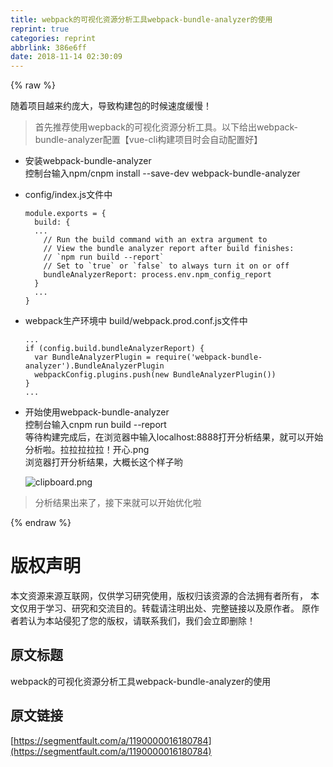 ```yaml
---
title: webpack的可视化资源分析工具webpack-bundle-analyzer的使用
reprint: true
categories: reprint
abbrlink: 386e6ff
date: 2018-11-14 02:30:09
---
```


{% raw %}
<p>&#x968F;&#x7740;&#x9879;&#x76EE;&#x8D8A;&#x6765;&#x7EA6;&#x5E9E;&#x5927;&#xFF0C;&#x5BFC;&#x81F4;&#x6784;&#x5EFA;&#x5305;&#x7684;&#x65F6;&#x5019;&#x901F;&#x5EA6;&#x7F13;&#x6162;&#xFF01;</p><blockquote>&#x9996;&#x5148;&#x63A8;&#x8350;&#x4F7F;&#x7528;wepback&#x7684;&#x53EF;&#x89C6;&#x5316;&#x8D44;&#x6E90;&#x5206;&#x6790;&#x5DE5;&#x5177;&#x3002;&#x4EE5;&#x4E0B;&#x7ED9;&#x51FA;webpack-bundle-analyzer&#x914D;&#x7F6E;&#x3010;vue-cli&#x6784;&#x5EFA;&#x9879;&#x76EE;&#x65F6;&#x4F1A;&#x81EA;&#x52A8;&#x914D;&#x7F6E;&#x597D;&#x3011;</blockquote><ul><li>&#x5B89;&#x88C5;webpack-bundle-analyzer<br>&#x63A7;&#x5236;&#x53F0;&#x8F93;&#x5165;npm/cnpm install --save-dev webpack-bundle-analyzer</li><li><p>config/index.js&#x6587;&#x4EF6;&#x4E2D;</p><pre><code>module.exports = {
  build: {
  ...
    // Run the build command with an extra argument to
    // View the bundle analyzer report after build finishes:
    // `npm run build --report`
    // Set to `true` or `false` to always turn it on or off
    bundleAnalyzerReport: process.env.npm_config_report
  }
  ...
}</code></pre></li><li><p>webpack&#x751F;&#x4EA7;&#x73AF;&#x5883;&#x4E2D; build/webpack.prod.conf.js&#x6587;&#x4EF6;&#x4E2D;</p><pre><code>...
if (config.build.bundleAnalyzerReport) {
  var BundleAnalyzerPlugin = require(&apos;webpack-bundle-analyzer&apos;).BundleAnalyzerPlugin
  webpackConfig.plugins.push(new BundleAnalyzerPlugin())
}
...</code></pre></li><li>&#x5F00;&#x59CB;&#x4F7F;&#x7528;webpack-bundle-analyzer<br>&#x63A7;&#x5236;&#x53F0;&#x8F93;&#x5165;cnpm run build --report<br>&#x7B49;&#x5F85;&#x6784;&#x5EFA;&#x5B8C;&#x6210;&#x540E;&#xFF0C;&#x5728;&#x6D4F;&#x89C8;&#x5668;&#x4E2D;&#x8F93;&#x5165;localhost:8888&#x6253;&#x5F00;&#x5206;&#x6790;&#x7ED3;&#x679C;&#xFF0C;&#x5C31;&#x53EF;&#x4EE5;&#x5F00;&#x59CB;&#x5206;&#x6790;&#x5566;&#x3002;&#x62C9;&#x62C9;&#x62C9;&#x62C9;&#x62C9;&#xFF01;&#x5F00;&#x5FC3;.png<br>&#x6D4F;&#x89C8;&#x5668;&#x6253;&#x5F00;&#x5206;&#x6790;&#x7ED3;&#x679C;&#xFF0C;&#x5927;&#x6982;&#x957F;&#x8FD9;&#x4E2A;&#x6837;&#x5B50;&#x54DF;<p><span class="img-wrap"><img data-src="/img/bVbf3jw?w=1916&amp;h=1015" src="https://static.alili.tech/img/bVbf3jw?w=1916&amp;h=1015" alt="clipboard.png" title="clipboard.png"></span></p></li></ul><blockquote>&#x5206;&#x6790;&#x7ED3;&#x679C;&#x51FA;&#x6765;&#x4E86;&#xFF0C;&#x63A5;&#x4E0B;&#x6765;&#x5C31;&#x53EF;&#x4EE5;&#x5F00;&#x59CB;&#x4F18;&#x5316;&#x5566;</blockquote>
{% endraw %}

# 版权声明
本文资源来源互联网，仅供学习研究使用，版权归该资源的合法拥有者所有，
本文仅用于学习、研究和交流目的。转载请注明出处、完整链接以及原作者。
原作者若认为本站侵犯了您的版权，请联系我们，我们会立即删除！

## 原文标题
webpack的可视化资源分析工具webpack-bundle-analyzer的使用

## 原文链接
[https://segmentfault.com/a/1190000016180784](https://segmentfault.com/a/1190000016180784)

